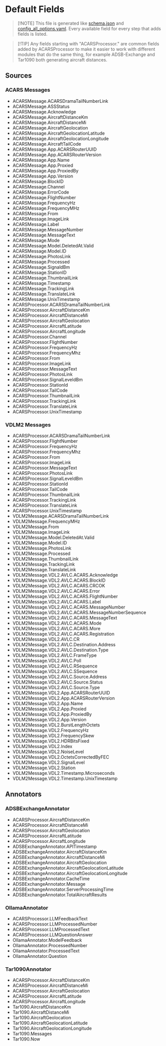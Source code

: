 # Default Fields

> [!NOTE] This file is generated like [schema.json](schema.json) and
> [config_all_options.yaml](config_all_options.yaml). Every available field for
> every step that adds fields is listed.

> [!TIP] Any fields starting with "ACARSProcessor." are common fields added by
> ACARSProcessor to make it easier to work with different modules that do the
> same thing, for example ADSB-Exchange and Tar1090 both generating aircraft
> distances.

## Sources

### ACARS Messages

- ACARSMessage.ACARSDramaTailNumberLink
- ACARSMessage.ASSStatus
- ACARSMessage.Acknowledge
- ACARSMessage.AircraftDistanceKm
- ACARSMessage.AircraftDistanceMi
- ACARSMessage.AircraftGeolocation
- ACARSMessage.AircraftGeolocationLatitude
- ACARSMessage.AircraftGeolocationLongitude
- ACARSMessage.AircraftTailCode
- ACARSMessage.App.ACARSRouterUUID
- ACARSMessage.App.ACARSRouterVersion
- ACARSMessage.App.Name
- ACARSMessage.App.Proxied
- ACARSMessage.App.ProxiedBy
- ACARSMessage.App.Version
- ACARSMessage.BlockID
- ACARSMessage.Channel
- ACARSMessage.ErrorCode
- ACARSMessage.FlightNumber
- ACARSMessage.FrequencyHz
- ACARSMessage.FrequencyMHz
- ACARSMessage.From
- ACARSMessage.ImageLink
- ACARSMessage.Label
- ACARSMessage.MessageNumber
- ACARSMessage.MessageText
- ACARSMessage.Mode
- ACARSMessage.Model.DeletedAt.Valid
- ACARSMessage.Model.ID
- ACARSMessage.PhotosLink
- ACARSMessage.Processed
- ACARSMessage.SignaldBm
- ACARSMessage.StationID
- ACARSMessage.ThumbnailLink
- ACARSMessage.Timestamp
- ACARSMessage.TrackingLink
- ACARSMessage.TranslateLink
- ACARSMessage.UnixTimestamp
- ACARSProcessor.ACARSDramaTailNumberLink
- ACARSProcessor.AircraftDistanceKm
- ACARSProcessor.AircraftDistanceMi
- ACARSProcessor.AircraftGeolocation
- ACARSProcessor.AircraftLatitude
- ACARSProcessor.AircraftLongitude
- ACARSProcessor.Channel
- ACARSProcessor.FlightNumber
- ACARSProcessor.FrequencyHz
- ACARSProcessor.FrequencyMhz
- ACARSProcessor.From
- ACARSProcessor.ImageLink
- ACARSProcessor.MessageText
- ACARSProcessor.PhotosLink
- ACARSProcessor.SignalLeveldBm
- ACARSProcessor.StationId
- ACARSProcessor.TailCode
- ACARSProcessor.ThumbnailLink
- ACARSProcessor.TrackingLink
- ACARSProcessor.TranslateLink
- ACARSProcessor.UnixTimestamp

### VDLM2 Messages

- ACARSProcessor.ACARSDramaTailNumberLink
- ACARSProcessor.FlightNumber
- ACARSProcessor.FrequencyHz
- ACARSProcessor.FrequencyMhz
- ACARSProcessor.From
- ACARSProcessor.ImageLink
- ACARSProcessor.MessageText
- ACARSProcessor.PhotosLink
- ACARSProcessor.SignalLeveldBm
- ACARSProcessor.StationId
- ACARSProcessor.TailCode
- ACARSProcessor.ThumbnailLink
- ACARSProcessor.TrackingLink
- ACARSProcessor.TranslateLink
- ACARSProcessor.UnixTimestamp
- VDLM2Message.ACARSDramaTailNumberLink
- VDLM2Message.FrequencyMHz
- VDLM2Message.From
- VDLM2Message.ImageLink
- VDLM2Message.Model.DeletedAt.Valid
- VDLM2Message.Model.ID
- VDLM2Message.PhotosLink
- VDLM2Message.Processed
- VDLM2Message.ThumbnailLink
- VDLM2Message.TrackingLink
- VDLM2Message.TranslateLink
- VDLM2Message.VDL2.AVLC.ACARS.Acknowledge
- VDLM2Message.VDL2.AVLC.ACARS.BlockID
- VDLM2Message.VDL2.AVLC.ACARS.CRCOK
- VDLM2Message.VDL2.AVLC.ACARS.Error
- VDLM2Message.VDL2.AVLC.ACARS.FlightNumber
- VDLM2Message.VDL2.AVLC.ACARS.Label
- VDLM2Message.VDL2.AVLC.ACARS.MessageNumber
- VDLM2Message.VDL2.AVLC.ACARS.MessageNumberSequence
- VDLM2Message.VDL2.AVLC.ACARS.MessageText
- VDLM2Message.VDL2.AVLC.ACARS.Mode
- VDLM2Message.VDL2.AVLC.ACARS.More
- VDLM2Message.VDL2.AVLC.ACARS.Registration
- VDLM2Message.VDL2.AVLC.CR
- VDLM2Message.VDL2.AVLC.Destination.Address
- VDLM2Message.VDL2.AVLC.Destination.Type
- VDLM2Message.VDL2.AVLC.FrameType
- VDLM2Message.VDL2.AVLC.Poll
- VDLM2Message.VDL2.AVLC.RSequence
- VDLM2Message.VDL2.AVLC.SSequence
- VDLM2Message.VDL2.AVLC.Source.Address
- VDLM2Message.VDL2.AVLC.Source.Status
- VDLM2Message.VDL2.AVLC.Source.Type
- VDLM2Message.VDL2.App.ACARSRouterUUID
- VDLM2Message.VDL2.App.ACARSRouterVersion
- VDLM2Message.VDL2.App.Name
- VDLM2Message.VDL2.App.Proxied
- VDLM2Message.VDL2.App.ProxiedBy
- VDLM2Message.VDL2.App.Version
- VDLM2Message.VDL2.BurstLengthOctets
- VDLM2Message.VDL2.FrequencyHz
- VDLM2Message.VDL2.FrequencySkew
- VDLM2Message.VDL2.HDRBitsFixed
- VDLM2Message.VDL2.Index
- VDLM2Message.VDL2.NoiseLevel
- VDLM2Message.VDL2.OctetsCorrectedByFEC
- VDLM2Message.VDL2.SignalLevel
- VDLM2Message.VDL2.Station
- VDLM2Message.VDL2.Timestamp.Microseconds
- VDLM2Message.VDL2.Timestamp.UnixTimestamp

## Annotators

### ADSBExchangeAnnotator

- ACARSProcessor.AircraftDistanceKm
- ACARSProcessor.AircraftDistanceMi
- ACARSProcessor.AircraftGeolocation
- ACARSProcessor.AircraftLatitude
- ACARSProcessor.AircraftLongitude
- ADSBExchangeAnnotator.APITimestamp
- ADSBExchangeAnnotator.AircraftDistanceKm
- ADSBExchangeAnnotator.AircraftDistanceMi
- ADSBExchangeAnnotator.AircraftGeolocation
- ADSBExchangeAnnotator.AircraftGeolocationLatitude
- ADSBExchangeAnnotator.AircraftGeolocationLongitude
- ADSBExchangeAnnotator.CacheTime
- ADSBExchangeAnnotator.Message
- ADSBExchangeAnnotator.ServerProcessingTime
- ADSBExchangeAnnotator.TotalAircraftResults

### OllamaAnnotator

- ACARSProcessor.LLMFeedbackText
- ACARSProcessor.LLMProcessedNumber
- ACARSProcessor.LLMProcessedText
- ACARSProcessor.LLMQuestionAnswer
- OllamaAnnotator.ModelFeedback
- OllamaAnnotator.ProcessedNumber
- OllamaAnnotator.ProcessedText
- OllamaAnnotator.Question

### Tar1090Annotator

- ACARSProcessor.AircraftDistanceKm
- ACARSProcessor.AircraftDistanceMi
- ACARSProcessor.AircraftGeolocation
- ACARSProcessor.AircraftLatitude
- ACARSProcessor.AircraftLongitude
- Tar1090.AircraftDistanceKm
- Tar1090.AircraftDistanceMi
- Tar1090.AircraftGeolocation
- Tar1090.AircraftGeolocationLatitude
- Tar1090.AircraftGeolocationLongitude
- Tar1090.Messages
- Tar1090.Now
